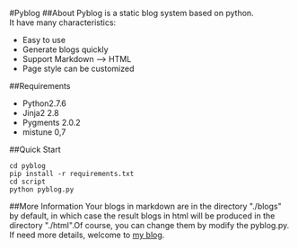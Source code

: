 #Pyblog
##About
Pyblog is a static blog system based on python.    
It have many characteristics:
- Easy to use
- Generate blogs quickly
- Support Markdown --> HTML
- Page style can be customized

##Requirements

- Python2.7.6
- Jinja2 2.8
- Pygments 2.0.2
- mistune 0,7

##Quick Start

    cd pyblog
    pip install -r requirements.txt
    cd script
    python pyblog.py

##More Information
Your blogs in markdown are in the directory "./blogs" by default, in which case the result blogs in html
 will be produced in the directory "./html".Of course, you can change them by modify the pyblog.py.    
If need more details, welcome to [my blog](http://genialwang.com/html/python/py-1.html).

